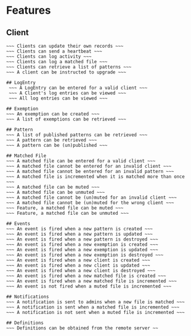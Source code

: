 # Features

## Client
~~~ Clients can self-register ~~~
~~~ Clients can update their own records ~~~
~~~ Clients can send a heartbeat ~~~
~~~ Clients can log activity ~~~
~~~ Clients can log a matched file ~~~
~~~ Clients can retrieve a list of patterns ~~~
~~~ A client can be instructed to upgrade ~~~

## LogEntry
 ~~~ A LogEntry can be entered for a valid client ~~~
 ~~~ A Client's log entries can be viewed ~~~
 ~~~ All log entries can be viewed ~~~

## Exemption
~~~ An exemption can be created ~~~
~~~ A list of exemptions can be retrieved ~~~

## Pattern
~~~ A list of published patterns can be retrieved ~~~
~~~ A pattern can be retrieved ~~~
~~~ A pattern can be (un)published ~~~

## Matched File
~~~ A matched file can be entered for a valid client ~~~
~~~ A matched file cannot be entered for an invalid client ~~~
~~~ A matched file cannot be entered for an invalid pattern ~~~
~~~ A matched file is incremented when it is matched more than once ~~~
~~~ A matched file can be muted ~~~
~~~ A matched file can be unmuted ~~~
~~~ A matched file cannot be (un)muted for an invalid client ~~~
~~~ A matched file cannot be (un)muted for the wrong client ~~~
~~~ Feature, a matched file can be muted ~~~
~~~ Feature, a matched file can be unmuted ~~~

## Events
~~~ An event is fired when a new pattern is created ~~~
~~~ An event is fired when a new pattern is updated ~~~
~~~ An event is fired when a new pattern is destroyed ~~~
~~~ An event is fired when a new exemption is created ~~~
~~~ An event is fired when a new exemption is updated ~~~
~~~ An event is fired when a new exemption is destroyed ~~~
~~~ An event is fired when a new client is created ~~~
~~~ An event is fired when a new client is updated ~~~
~~~ An event is fired when a new client is destroyed ~~~
~~~ An event is fired when a new matched file is created ~~~
~~~ An event is fired when a new matched file is incremented ~~~
~~~ An event is not fired when a muted file is incremented ~~~

## Notifications 
~~~ A notification is sent to admins when a new file is matched ~~~
~~~ A notification is sent when a matched file is incremented ~~~
~~~ A notification is not sent when a muted file is incremented ~~~

## Definitions
~~~ Definitions can be obtained from the remote server ~~
